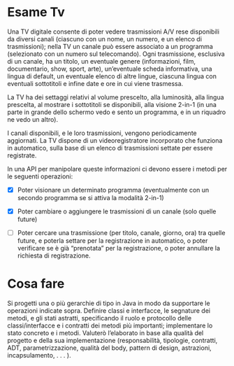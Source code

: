 # Esame Tv

Una TV digitale consente di poter vedere trasmissioni A/V rese disponibili da diversi canali (ciascuno con un nome, un numero, e un elenco di trasmissioni); nella TV un canale può essere associato a un programma (selezionato con un numero sul telecomando). Ogni trasmissione, esclusiva di un canale, ha un titolo, un eventuale genere (informazioni, film, documentario, show, sport, arte), un’eventuale scheda informativa, una lingua di default, un eventuale elenco di altre lingue, ciascuna lingua con eventuali sottotitoli e infine date e ore in cui viene trasmessa.

La TV ha dei settaggi relativi al volume prescelto, alla luminosità, alla lingua prescelta, al mostrare i sottotitoli se disponibili, alla visione 2-in-1 (in una parte in grande dello schermo vedo e sento un programma, e in un riquadro ne vedo un altro). 

I canali disponibili, e le loro trasmissioni, vengono periodicamente aggiornati. La TV dispone di un videoregistratore incorporato che funziona in automatico, sulla base di un elenco di trasmissioni settate per essere registrate. 

In una API per manipolare queste informazioni ci devono essere i metodi per le seguenti operazioni: 

- [x] Poter visionare un determinato programma (eventualmente con un secondo programma se si attiva la modalità 2-in-1)

- [x] Poter cambiare o aggiungere le trasmissioni di un canale (solo quelle future) 

- [ ] Poter cercare una trasmissione (per titolo, canale, giorno, ora) tra quelle future, e poterla settare per la registrazione in automatico, o poter verificare se è già “prenotata” per la registrazione, o poter annullare la richiesta di registrazione.

# Cosa fare

Si progetti una o più gerarchie di tipo in Java in modo da supportare le operazioni indicate sopra. Definire classi e interfacce, le segnature dei metodi, e gli stati astratti, specificando il ruolo e protocollo delle classi/interfacce e i contratti dei metodi più importanti; implementare lo stato concreto e i metodi. Valuterò l’elaborato in base alla qualità del progetto e della sua implementazione (responsabilità, tipologie, contratti, ADT, parametrizzazione, qualità del body, pattern di design, astrazioni, incapsulamento, . . . ). 
